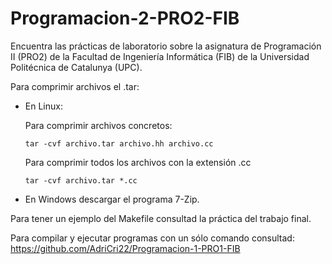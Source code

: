 # Programacion-2-PRO2-FIB
Encuentra las prácticas de laboratorio sobre la asignatura de Programación II (PRO2) de la Facultad de Ingeniería Informática (FIB) de la Universidad Politécnica de Catalunya (UPC).

Para comprimir archivos el .tar:
  - En Linux:
  
      Para comprimir archivos concretos:
              
        tar -cvf archivo.tar archivo.hh archivo.cc
                
      Para comprimir todos los archivos con la extensión .cc
      
        tar -cvf archivo.tar *.cc
                
  - En Windows descargar el programa 7-Zip.
  
  Para tener un ejemplo del Makefile consultad la práctica del trabajo final.

  Para compilar y ejecutar programas con un sólo comando consultad: https://github.com/AdriCri22/Programacion-1-PRO1-FIB
